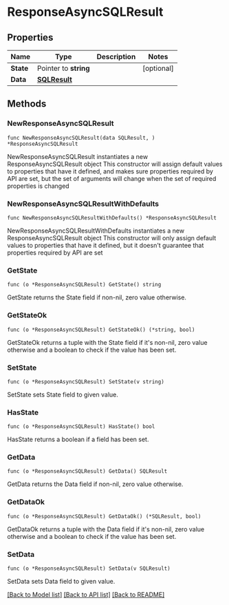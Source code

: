 # ResponseAsyncSQLResult

## Properties

Name | Type | Description | Notes
------------ | ------------- | ------------- | -------------
**State** | Pointer to **string** |  | [optional] 
**Data** | [**SQLResult**](SQLResult.md) |  | 

## Methods

### NewResponseAsyncSQLResult

`func NewResponseAsyncSQLResult(data SQLResult, ) *ResponseAsyncSQLResult`

NewResponseAsyncSQLResult instantiates a new ResponseAsyncSQLResult object
This constructor will assign default values to properties that have it defined,
and makes sure properties required by API are set, but the set of arguments
will change when the set of required properties is changed

### NewResponseAsyncSQLResultWithDefaults

`func NewResponseAsyncSQLResultWithDefaults() *ResponseAsyncSQLResult`

NewResponseAsyncSQLResultWithDefaults instantiates a new ResponseAsyncSQLResult object
This constructor will only assign default values to properties that have it defined,
but it doesn't guarantee that properties required by API are set

### GetState

`func (o *ResponseAsyncSQLResult) GetState() string`

GetState returns the State field if non-nil, zero value otherwise.

### GetStateOk

`func (o *ResponseAsyncSQLResult) GetStateOk() (*string, bool)`

GetStateOk returns a tuple with the State field if it's non-nil, zero value otherwise
and a boolean to check if the value has been set.

### SetState

`func (o *ResponseAsyncSQLResult) SetState(v string)`

SetState sets State field to given value.

### HasState

`func (o *ResponseAsyncSQLResult) HasState() bool`

HasState returns a boolean if a field has been set.

### GetData

`func (o *ResponseAsyncSQLResult) GetData() SQLResult`

GetData returns the Data field if non-nil, zero value otherwise.

### GetDataOk

`func (o *ResponseAsyncSQLResult) GetDataOk() (*SQLResult, bool)`

GetDataOk returns a tuple with the Data field if it's non-nil, zero value otherwise
and a boolean to check if the value has been set.

### SetData

`func (o *ResponseAsyncSQLResult) SetData(v SQLResult)`

SetData sets Data field to given value.



[[Back to Model list]](../README.md#documentation-for-models) [[Back to API list]](../README.md#documentation-for-api-endpoints) [[Back to README]](../README.md)


